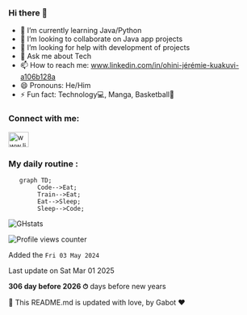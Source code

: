 ### Hi there 👋

- 🌱 I’m currently learning Java/Python
- 👯 I’m looking to collaborate on Java app projects
- 🤔 I’m looking for help with development of projects
- 💬 Ask me about Tech
- 📫 How to reach me: www.linkedin.com/in/ohini-jérémie-kuakuvi-a106b128a 
- 😄 Pronouns: He/Him
- ⚡ Fun fact: Technology💻, Manga, Basketball🏀

<h3 align="left">Connect with me:</h3>
<p align="left">
<a href="https://www.linkedin.com/in/ohini-j%C3%A9r%C3%A9mie-kuakuvi" target="blank"><img align="center" src="https://raw.githubusercontent.com/rahuldkjain/github-profile-readme-generator/master/src/images/icons/Social/linked-in-alt.svg" alt="www.linkedin.com/in/ohini-jérémie-kuakuvi-a106b128a/" height="30" width="40" /></a>
</p>

### My daily routine :
```mermaid
   graph TD;
        Code-->Eat;
        Train-->Eat;
        Eat-->Sleep;
        Sleep-->Code;
```

![GHstats](https://github-readme-stats.vercel.app/api?username=kojhack&show_icons=true)
         
![Profile views counter](https://komarev.com/ghpvc/?username=rishavanand&&style=flat-square)  

Added the `Fri 03 May 2024`

Last update on Sat Mar 01 2025

**306 day before 2026 ⏱** days before new years

🤖 This README.md is updated with love, by Gabot ❤️
